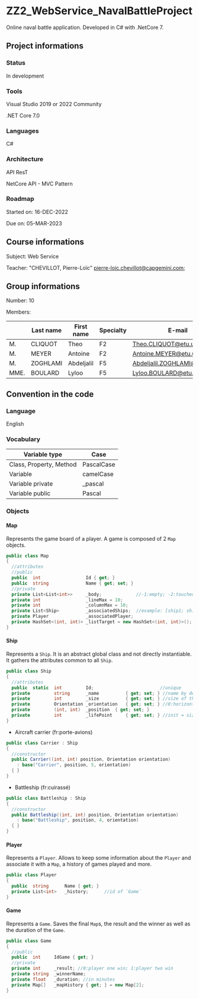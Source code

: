# ZZ2_WebService_NavalBattleProject
Online naval battle application. Developed in C# with .NetCore 7.

## Project informations

[comment]: <> (Badges: [todo])

### Status

In development

### Tools

Visual Studio 2019 or 2022 Community

.NET Core 7.0

### Languages

C# 

### Architecture

API ResT

NetCore API - MVC Pattern

### Roadmap

Started on: 16-DEC-2022

Due on: 05-MAR-2023

## Course informations

Subject: Web Service

Teacher: "CHEVILLOT, Pierre-Loïc" <pierre-loic.chevillot@capgemini.com>;

## Group informations

Number: 10

Members:

| | Last name | First name | Specialty | E-mail |
|---|---|---|---|---|
| M. | CLIQUOT | Theo | F2 | Theo.CLIQUOT@etu.uca.fr |
| M. | MEYER | Antoine | F2 | Antoine.MEYER@etu.uca.fr |
| M. | ZOGHLAMI | Abdeljalil | F5 | Abdeljalil.ZOGHLAMI@etu.uca.fr |
| MME. | BOULARD | Lyloo | F5 | Lyloo.BOULARD@etu.uca.fr |

[comment]: <> (## Installation ```git clone```)

## Convention in the code

### Language

English

### Vocabulary

| Variable type | Case |
|---|---|
| Class, Property, Method | PascalCase |
| Variable | camelCase |
| Variable private | _pascal |
| Variable public | Pascal |

### Objects

#### Map 

Represents the game board of a player. A game is composed of 2 ``Map`` objects.

```C# 
public class Map
{
  //attributes
  //public
  public  int                 Id { get; }
  public  string              Name { get; set; }
  //private
  private List<List<int>>     _body;             //-1:empty; -2:touched; -3:missed; [shipIdentifier]:ship
  private int                 _lineMax = 10;
  private int                 _columnMax = 10;
  private List<Ship>          _associatedShips;  //example: [ship1; ship3; ship4]
  private Player              _associatedPlayer;
  private HashSet<(int, int)> _listTarget = new HashSet<(int, int)>();
}
```

#### Ship

Represents a ``Ship``. It is an abstract global class and not directly instantiable. It gathers the attributes common to all ``Ship``.

```C#
public class Ship
{
  //attributes
  public  static  int         Id;                         //unique
  private         string      _name          { get; set; } //name by default
  private         int         _size          { get; set; } //size of the Ship
  private         Orientation _orientation   { get; set; } //0:horizontal; 1:vertical 
  private         (int, int)  _position  { get; set; }
  private         int         _lifePoint     { get; set; } //init = size; dead if == 0
}
```

* Aircraft carrier (fr:porte-avions)

```C#
public class Carrier : Ship
{
  //constructor
  public Carrier((int, int) position, Orientation orientation)
    : base("Carrier", position, 5, orientation)
  { }
}
```

* Battleship (fr:cuirassé)

```C#
public class Battleship : Ship
{
  //constructor
  public Battleship((int, int) position, Orientation orientation)
    : base("Battleship", position, 4, orientation)
  { }
}
```

#### Player

Represents a ``Player``. Allows to keep some information about the ``Player`` and associate it with a ``Map``, a history of games played and more.

```C#
public class Player
{
  public  string      Name { get; }
  private List<int>   _history;      //id of `Game`
}
```

#### Game

Represents a ``Game``. Saves the final ``Map``s, the result and the winner as well as the duration of the ``Game``.

```C#
public class Game
{
  //public
  public  int     IdGame { get; }
  //private
  private int     _result; //0:player one win; 1:player two win
  private string  _winnerName;
  private float   _duration; //in minutes
  private Map[]   _mapHistory { get; } = new Map[2];
}
```
